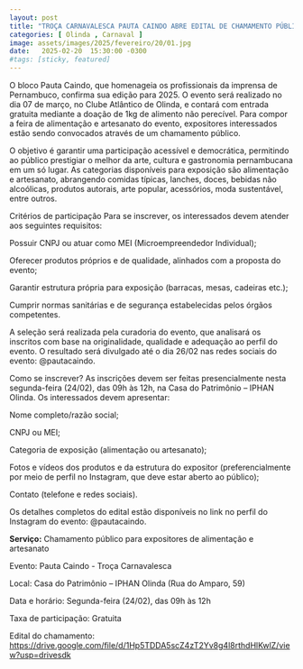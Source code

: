 ```yaml
---
layout: post
title: "TROÇA CARNAVALESCA PAUTA CAINDO ABRE EDITAL DE CHAMAMENTO PÚBLICO PARA EXPOSITORES DE ALIMENTAÇÃO E ARTESANATO EM OLINDA"
categories: [ Olinda , Carnaval ]
image: assets/images/2025/fevereiro/20/01.jpg
date:   2025-02-20  15:30:00 -0300
#tags: [sticky, featured]
---
```

O bloco Pauta Caindo, que homenageia os profissionais da imprensa de Pernambuco, confirma sua edição para 2025. O evento será realizado no dia 07 de março, no Clube Atlântico de Olinda, e contará com entrada gratuita mediante a doação de 1kg de alimento não perecível. Para compor a feira de alimentação e artesanato do evento, expositores interessados estão sendo convocados através de um chamamento público.

O objetivo é garantir uma participação acessível e democrática, permitindo ao público prestigiar o melhor da arte, cultura e gastronomia pernambucana em um só lugar. As categorias disponíveis para exposição são alimentação e artesanato, abrangendo comidas típicas, lanches, doces, bebidas não alcoólicas, produtos autorais, arte popular, acessórios, moda sustentável, entre outros.

Critérios de participação Para se inscrever, os interessados devem atender aos seguintes requisitos:

Possuir CNPJ ou atuar como MEI (Microempreendedor Individual);

Oferecer produtos próprios e de qualidade, alinhados com a proposta do evento;

Garantir estrutura própria para exposição (barracas, mesas, cadeiras etc.);

Cumprir normas sanitárias e de segurança estabelecidas pelos órgãos competentes.

A seleção será realizada pela curadoria do evento, que analisará os inscritos com base na originalidade, qualidade e adequação ao perfil do evento. O resultado será divulgado até o dia 26/02 nas redes sociais do evento: @pautacaindo.

Como se inscrever? As inscrições devem ser feitas presencialmente nesta segunda-feira (24/02), das 09h às 12h, na Casa do Patrimônio – IPHAN Olinda. Os interessados devem apresentar:

Nome completo/razão social;

CNPJ ou MEI;

Categoria de exposição (alimentação ou artesanato);

Fotos e vídeos dos produtos e da estrutura do expositor (preferencialmente por meio de perfil no Instagram, que deve estar aberto ao público);

Contato (telefone e redes sociais).

Os detalhes completos do edital estão disponíveis no link no perfil do Instagram do evento: @pautacaindo.

**Serviço:** Chamamento público para expositores de alimentação e artesanato

Evento: Pauta Caindo - Troça Carnavalesca

Local: Casa do Patrimônio – IPHAN Olinda (Rua do Amparo, 59)

Data e horário: Segunda-feira (24/02), das 09h às 12h

Taxa de participação: Gratuita

Edital do chamamento: https://drive.google.com/file/d/1Hp5TDDA5scZ4zT2Yv8g4l8rthdHlKwlZ/view?usp=drivesdk
